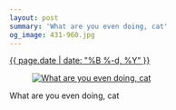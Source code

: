 ```yaml
---
layout: post
summary: 'What are you even doing, cat'
og_image: 431-960.jpg
---
```


<p>
 <time>
  <a href="/431">
   {{ page.date | date: "%B %-d, %Y" }}
  </a>
 </time>
 <a href="/431">
  <figure data-taken="10/6/2015">
   <img alt="What are you even doing, cat" sizes="(min-width: 700px) 50vw, calc(100vw - 2rem)" src="{{ site.assets_url }}/431-480.jpg" srcset="{{ site.assets_url }}/431-960.jpg 960w, {{ site.assets_url }}/431-720.jpg 720w, {{ site.assets_url }}/431-480.jpg 480w, {{ site.assets_url }}/431-240.jpg 240w"/>
  </figure>
 </a>
 <span>
  What are you even doing, cat
 </span>
</p>
